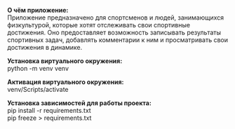 **О чём приложение:**\
Приложение предназначено для спортсменов и людей, занимающихся физкультурой, которые хотят отслеживать свои спортивные 
достижения. Оно предоставляет возможность записывать результаты спортивных задач, добавлять комментарии к ним и 
просматривать свои достижения в динамике.

**Установка виртуального окружения:**\
python -m venv venv

**Активация виртуального окружения:**\
venv/Scripts/activate

**Установка зависимостей для работы проекта:**\
pip install -r requirements.txt\
pip freeze > requirements.txt
